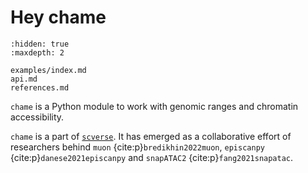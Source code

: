 # Hey chame

```{toctree}
:hidden: true
:maxdepth: 2

examples/index.md
api.md
references.md
```

`chame` is a Python module to work with genomic ranges and chromatin accessibility.

`chame` is a part of [`scverse`](https://scverse.org). It has emerged as a collaborative effort of researchers behind `muon` {cite:p}`bredikhin2022muon`, `episcanpy` {cite:p}`danese2021episcanpy` and `snapATAC2` {cite:p}`fang2021snapatac`.

